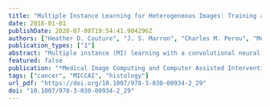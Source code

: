 ```yaml
---
title: "Multiple Instance Learning for Heterogeneous Images: Training a CNN for Histopathology"
date: 2018-01-01
publishDate: 2020-07-08T19:54:41.904296Z
authors: ["Heather D. Couture", "J. S. Marron", "Charles M. Perou", "Melissa A. Troester", "Marc Niethammer"]
publication_types: ["1"]
abstract: "Multiple instance (MI) learning with a convolutional neural network enables end-to-end training in the presence of weak image-level labels. We propose a new method for aggregating predictions from smaller regions of the image into an image-level classification by using the quantile function. The quantile function provides a more complete description of the heterogeneity within each image, improving image-level classification. We also adapt image augmentation to the MI framework by randomly selecting cropped regions on which to apply MI aggregation during each epoch of training. This provides a mechanism to study the importance of MI learning. We validate our method on five different classification tasks for breast tumor histology and provide a visualization method for interpreting local image classifications that could lead to future insights into tumor heterogeneity."
featured: false
publication: "*Medical Image Computing and Computer Assisted Intervention - MICCAI 2018 - 21st International Conference, Granada, Spain, September 16-20, 2018, Proceedings, Part II*"
tags: ["cancer", "MICCAI", "histology"]
url_pdf: "https://doi.org/10.1007/978-3-030-00934-2_29"
doi: "10.1007/978-3-030-00934-2_29"
---
```


